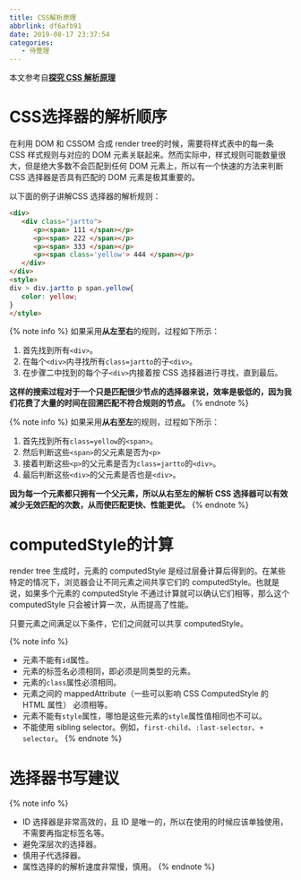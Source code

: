 ```yaml
---
title: CSS解析原理
abbrlink: df6afb91
date: 2019-08-17 23:37:54
categories:
   - 待整理
---
```


本文参考自[**探究 CSS 解析原理**](https://juejin.im/entry/5a123c55f265da432240cc90)

# CSS选择器的解析顺序

在利用 DOM 和 CSSOM 合成 render tree的时候，需要将样式表中的每一条 CSS 样式规则与对应的 DOM 元素关联起来。然而实际中，样式规则可能数量很大，但是绝大多数不会匹配到任何 DOM 元素上，所以有一个快速的方法来判断 CSS 选择器是否具有匹配的 DOM 元素是极其重要的。

以下面的例子讲解CSS 选择器的解析规则：

```html
<div>
   <div class="jartto">
      <p><span> 111 </span></p>
      <p><span> 222 </span></p>
      <p><span> 333 </span></p>
      <p><span class='yellow'> 444 </span></p>
   </div>
</div>
<style>
div > div.jartto p span.yellow{
   color: yellow;
}
</style>
```

{% note info %}
如果采用**从左至右**的规则，过程如下所示：
1. 首先找到所有`<div>`。
2. 在每个`<div>`内寻找所有`class=jartto`的子`<div>`。
3. 在步骤二中找到的每个子`<div>`内接着按 CSS 选择器进行寻找，直到最后。

**这样的搜索过程对于一个只是匹配很少节点的选择器来说，效率是极低的，因为我们花费了大量的时间在回溯匹配不符合规则的节点。**
{% endnote %}

{% note info %}
如果采用**从右至左**的规则，过程如下所示：
1. 首先找到所有`class=yellow`的`<span>`。
2. 然后判断这些`<span>`的父元素是否为`<p>`
3. 接着判断这些`<p>`的父元素是否为`class=jartto`的`<div>`。
4. 最后判断这些`<div>`的父元素是否也是`<div>`。

**因为每一个元素都只拥有一个父元素，所以从右至左的解析 CSS 选择器可以有效减少无效匹配的次数，从而使匹配更快、性能更优。**
{% endnote %}

# computedStyle的计算

render tree 生成时，元素的 computedStyle 是经过层叠计算后得到的。在某些特定的情况下，浏览器会让不同元素之间共享它们的 computedStyle。也就是说，如果多个元素的 computedStyle 不通过计算就可以确认它们相等，那么这个 computedStyle 只会被计算一次，从而提高了性能。

只要元素之间满足以下条件，它们之间就可以共享 computedStyle。

{% note info %}
- 元素不能有`id`属性。
- 元素的标签名必须相同，即必须是同类型的元素。
- 元素的`class`属性必须相同。
- 元素之间的 mappedAttribute（一些可以影响 CSS ComputedStyle 的 HTML 属性） 必须相等。
- 元素不能有`style`属性，哪怕是这些元素的`style`属性值相同也不可以。
- 不能使用 sibling selector。例如，`first-child`、`:last-selector`、`+ selector`。
{% endnote %}

# 选择器书写建议

{% note info %}
- ID 选择器是非常高效的，且 ID 是唯一的，所以在使用的时候应该单独使用，不需要再指定标签名等。
- 避免深层次的选择器。
- 慎用子代选择器。
- 属性选择的的解析速度非常慢，慎用。
{% endnote %}

